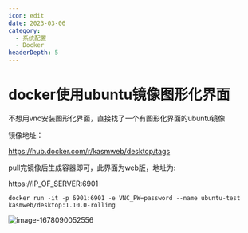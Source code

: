 ```yaml
---
icon: edit
date: 2023-03-06
category:
  - 系统配置
  - Docker
headerDepth: 5
---
```



# docker使用ubuntu镜像图形化界面
不想用vnc安装图形化界面，直接找了一个有图形化界面的ubuntu镜像

镜像地址：

https://hub.docker.com/r/kasmweb/desktop/tags

pull完镜像后生成容器即可，此界面为web版，地址为:

https://IP_OF_SERVER:6901
```
docker run -it -p 6901:6901 -e VNC_PW=password --name ubuntu-test kasmweb/desktop:1.10.0-rolling
```
![image-1678090052556](https://local.wuanwanghao.top:9000/test/test/image-1678090052556.png)